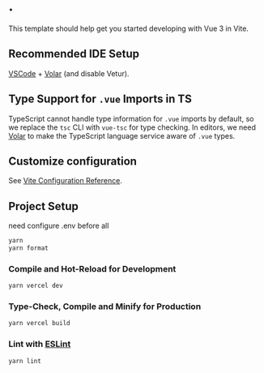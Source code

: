 # .

This template should help get you started developing with Vue 3 in Vite.

## Recommended IDE Setup

[VSCode](https://code.visualstudio.com/) + [Volar](https://marketplace.visualstudio.com/items?itemName=Vue.volar) (and disable Vetur).

## Type Support for `.vue` Imports in TS

TypeScript cannot handle type information for `.vue` imports by default, so we replace the `tsc` CLI with `vue-tsc` for type checking. In editors, we need [Volar](https://marketplace.visualstudio.com/items?itemName=Vue.volar) to make the TypeScript language service aware of `.vue` types.

## Customize configuration

See [Vite Configuration Reference](https://vite.dev/config/).

## Project Setup

need configure .env before all

```sh
yarn
yarn format
```

### Compile and Hot-Reload for Development

```sh
yarn vercel dev
```

### Type-Check, Compile and Minify for Production

```sh
yarn vercel build
```

### Lint with [ESLint](https://eslint.org/)

```sh
yarn lint
```
